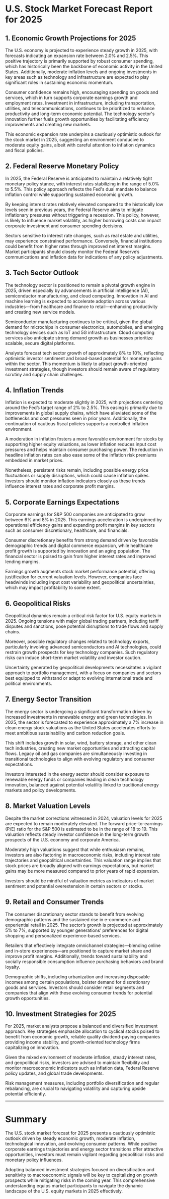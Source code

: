 # U.S. Stock Market Forecast Report for 2025

## 1. Economic Growth Projections for 2025

The U.S. economy is projected to experience steady growth in 2025, with forecasts indicating an expansion rate between 2.0% and 2.5%. This positive trajectory is primarily supported by robust consumer spending, which has historically been the backbone of economic activity in the United States. Additionally, moderate inflation levels and ongoing investments in key areas such as technology and infrastructure are expected to play significant roles in sustaining economic momentum.

Consumer confidence remains high, encouraging spending on goods and services, which in turn supports corporate earnings growth and employment rates. Investment in infrastructure, including transportation, utilities, and telecommunications, continues to be prioritized to enhance productivity and long-term economic potential. The technology sector's innovation further fuels growth opportunities by facilitating efficiency improvements and creating new markets.

This economic expansion rate underpins a cautiously optimistic outlook for the stock market in 2025, suggesting an environment conducive to moderate equity gains, albeit with careful attention to inflation dynamics and fiscal policies.

## 2. Federal Reserve Monetary Policy

In 2025, the Federal Reserve is anticipated to maintain a relatively tight monetary policy stance, with interest rates stabilizing in the range of 5.0% to 5.5%. This policy approach reflects the Fed's dual mandate to balance inflation control while supporting sustained economic growth.

By keeping interest rates relatively elevated compared to the historically low levels seen in previous years, the Federal Reserve aims to mitigate inflationary pressures without triggering a recession. This policy, however, is likely to influence market volatility, as higher borrowing costs can impact corporate investment and consumer spending decisions.

Sectors sensitive to interest rate changes, such as real estate and utilities, may experience constrained performance. Conversely, financial institutions could benefit from higher rates through improved net interest margins. Market participants should closely monitor the Federal Reserve’s communications and inflation data for indications of any policy adjustments.

## 3. Tech Sector Outlook

The technology sector is positioned to remain a pivotal growth engine in 2025, driven especially by advancements in artificial intelligence (AI), semiconductor manufacturing, and cloud computing. Innovation in AI and machine learning is expected to accelerate adoption across various industries—from healthcare and finance to retail—enhancing productivity and creating new service models.

Semiconductor manufacturing continues to be critical, given the global demand for microchips in consumer electronics, automobiles, and emerging technology devices such as IoT and 5G infrastructure. Cloud computing services also anticipate strong demand growth as businesses prioritize scalable, secure digital platforms.

Analysts forecast tech sector growth of approximately 8% to 10%, reflecting optimistic investor sentiment and broad-based potential for monetary gains within the sector. This momentum is likely to attract growth-oriented investment strategies, though investors should remain aware of regulatory scrutiny and supply chain challenges.

## 4. Inflation Trends

Inflation is expected to moderate slightly in 2025, with projections centering around the Fed’s target range of 2% to 2.5%. This easing is primarily due to improvements in global supply chains, which have alleviated some of the bottlenecks and cost pressures seen in prior years. Additionally, the continuation of cautious fiscal policies supports a controlled inflation environment.

A moderation in inflation fosters a more favorable environment for stocks by supporting higher equity valuations, as lower inflation reduces input cost pressures and helps maintain consumer purchasing power. The reduction in headline inflation rates can also ease some of the inflation risk premiums embedded in market prices.

Nonetheless, persistent risks remain, including possible energy price fluctuations or supply disruptions, which could cause inflation spikes. Investors should monitor inflation indicators closely as these trends influence interest rates and corporate profit margins.

## 5. Corporate Earnings Expectations

Corporate earnings for S&P 500 companies are anticipated to grow between 6% and 8% in 2025. This earnings acceleration is underpinned by operational efficiency gains and expanding profit margins in key sectors such as consumer discretionary, healthcare, and financials.

Consumer discretionary benefits from strong demand driven by favorable demographic trends and digital commerce expansion, while healthcare profit growth is supported by innovation and an aging population. The financial sector is poised to gain from higher interest rates and improved lending margins.

Earnings growth augments stock market performance potential, offering justification for current valuation levels. However, companies face headwinds including input cost variability and geopolitical uncertainties, which may impact profitability to some extent.

## 6. Geopolitical Risks

Geopolitical dynamics remain a critical risk factor for U.S. equity markets in 2025. Ongoing tensions with major global trading partners, including tariff disputes and sanctions, pose potential disruptions to trade flows and supply chains.

Moreover, possible regulatory changes related to technology exports, particularly involving advanced semiconductors and AI technologies, could restrain growth prospects for key technology companies. Such regulatory risks can induce short-term market volatility and investor caution.

Uncertainty generated by geopolitical developments necessitates a vigilant approach to portfolio management, with a focus on companies and sectors best equipped to withstand or adapt to evolving international trade and political environments.

## 7. Energy Sector Transition

The energy sector is undergoing a significant transformation driven by increased investments in renewable energy and green technologies. In 2025, the sector is forecasted to experience approximately a 7% increase in clean energy stock valuations as the United States accelerates efforts to meet ambitious sustainability and carbon reduction goals.

This shift includes growth in solar, wind, battery storage, and other clean tech industries, creating new market opportunities and attracting capital flows. Legacy oil and gas companies are simultaneously investing in transitional technologies to align with evolving regulatory and consumer expectations.

Investors interested in the energy sector should consider exposure to renewable energy funds or companies leading in clean technology innovation, balanced against potential volatility linked to traditional energy markets and policy developments.

## 8. Market Valuation Levels

Despite the market corrections witnessed in 2024, valuation levels for 2025 are expected to remain moderately elevated. The forward price-to-earnings (P/E) ratio for the S&P 500 is estimated to be in the range of 18 to 19. This valuation reflects steady investor confidence in the long-term growth prospects of the U.S. economy and corporate America.

Moderately high valuations suggest that while enthusiasm remains, investors are also factoring in macroeconomic risks, including interest rate trajectories and geopolitical uncertainties. This valuation range implies that stock prices are broadly aligned with earnings expectations, but market gains may be more measured compared to prior years of rapid expansion.

Investors should be mindful of valuation metrics as indicators of market sentiment and potential overextension in certain sectors or stocks.

## 9. Retail and Consumer Trends

The consumer discretionary sector stands to benefit from evolving demographic patterns and the sustained rise in e-commerce and experiential retail in 2025. The sector’s growth is projected at approximately 5% to 7%, supported by younger generations’ preferences for digital shopping and personalized experience-based services.

Retailers that effectively integrate omnichannel strategies—blending online and in-store experiences—are positioned to capture market share and improve profit margins. Additionally, trends toward sustainability and socially responsible consumption influence purchasing behaviors and brand loyalty.

Demographic shifts, including urbanization and increasing disposable incomes among certain populations, bolster demand for discretionary goods and services. Investors should consider retail segments and companies that align with these evolving consumer trends for potential growth opportunities.

## 10. Investment Strategies for 2025

For 2025, market analysts propose a balanced and diversified investment approach. Key strategies emphasize allocation to cyclical stocks poised to benefit from economic growth, reliable quality dividend-paying companies providing income stability, and growth-oriented technology firms capitalizing on innovation.

Given the mixed environment of moderate inflation, steady interest rates, and geopolitical risks, investors are advised to maintain flexibility and monitor macroeconomic indicators such as inflation data, Federal Reserve policy updates, and global trade developments.

Risk management measures, including portfolio diversification and regular rebalancing, are crucial to navigating volatility and capturing upside potential efficiently.

---

# Summary

The U.S. stock market forecast for 2025 presents a cautiously optimistic outlook driven by steady economic growth, moderate inflation, technological innovation, and evolving consumer patterns. While positive corporate earnings trajectories and energy sector transitions offer attractive opportunities, investors must remain vigilant regarding geopolitical risks and monetary policy influences.

Adopting balanced investment strategies focused on diversification and sensitivity to macroeconomic signals will be key to capitalizing on growth prospects while mitigating risks in the coming year. This comprehensive understanding equips market participants to navigate the dynamic landscape of the U.S. equity markets in 2025 effectively.